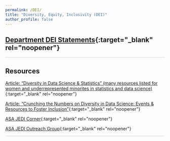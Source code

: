 ```yaml
---
permalink: /DEI/
title: "Diversity, Equity, Inclusivity (DEI)"
author_profile: false
---
```


<style>
  hr {
    height: 2px;
    background-color: #E5E4E2;
    border: none;
  }

  .no-italics {
      font-style: normal;   
  }
</style>


<!-- Gray #919888;
#BF9269
#A88C7D
#7297A0
#54738E
#B5AFA9
#E5E4E2 Platinum
D3D3D3
-->

<!--
redirect_from:
  - /StatEd/
  - /StatEd.html
-->

## [Department DEI Statements](https://jimmydoi.github.io/DEI/DeptStatements){:target="_blank" rel="noopener"}

---

## Resources

[Article: “Diversity in Data Science & Statistics” (many resources listed for women and underrepresented minorites in statistics and data science)](https://teachdatascience.com/diversity/){:target="_blank" rel="noopener"}

[Article: “Crunching the Numbers on Diversity in Data Science: Events & Resources to Foster Inclusion”](https://medium.com/stem-and-culture-chronicle/crunching-the-numbers-on-diversity-in-data-science-events-resources-to-foster-inclusion-5dc81d2ab52){:target="_blank" rel="noopener"}

[ASA JEDI Corner](https://magazine.amstat.org/blog/category/jedi-corner/){:target="_blank" rel="noopener"}

[ASA JEDI Outreach Group](https://datascijedi.org/){:target="_blank" rel="noopener"}

---


&nbsp;




<!--
* [OUTLINE](STUB_intro_JAPN)
-->
